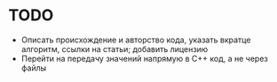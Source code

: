 # TODO

* Описать происхождение и авторство кода, указать вкратце алгоритм, ссылки на статьи; добавить лицензию
* Перейти на передачу значений напрямую в C++ код, а не через файлы
